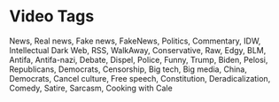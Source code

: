 # Video Tags

News, Real news, Fake news, FakeNews, Politics, Commentary, IDW, Intellectual Dark Web, RSS, WalkAway, Conservative, Raw, Edgy, BLM, Antifa, Antifa-nazi, Debate, Dispel, Police, Funny, Trump, Biden, Pelosi, Republicans, Democrats, Censorship, Big tech, Big media, China, Democrats, Cancel culture, Free speech, Constitution, Deradicalization, Comedy, Satire, Sarcasm, Cooking with Cale

